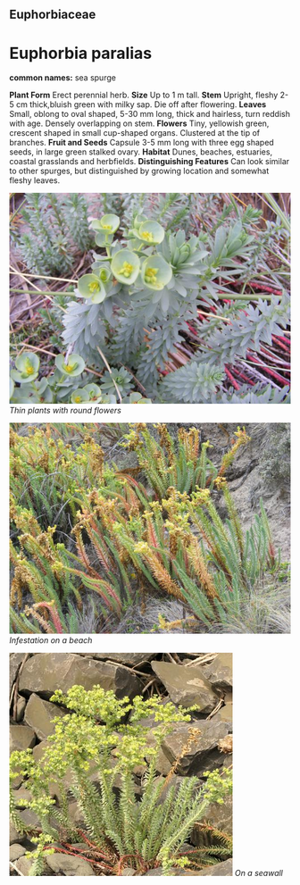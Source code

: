 ## Euphorbiaceae
# Euphorbia paralias
**common names:** sea spurge

**Plant Form** Erect perennial herb. **Size** Up to 1 m tall. **Stem** Upright, fleshy 2-5 cm thick,bluish green with milky sap. Die off after flowering. **Leaves** Small, oblong  to oval shaped, 5-30 mm long, thick and hairless, turn reddish with age. Densely overlapping on stem. **Flowers** Tiny, yellowish green, crescent shaped in small cup-shaped organs. Clustered at the tip of branches. **Fruit and Seeds** Capsule 3-5 mm long with three egg shaped seeds, in large green stalked ovary. **Habitat** Dunes, beaches, estuaries, coastal grasslands and herbfields. **Distinguishing Features** Can look similar to other spurges, but distinguished by growing location and somewhat fleshy leaves.


![Thin plants with round flowers](6666_DSCF8860.jpg)
   *Thin plants with round flowers* 

![Infestation on a beach](6667_DSCF8960.jpg)
   *Infestation on a beach* 

![On a seawall](81949_P1055240.jpg)
   *On a seawall* 

